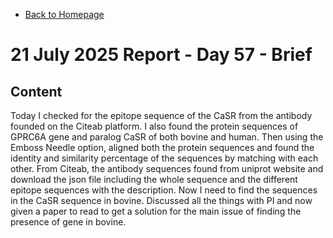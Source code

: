 - [Back to Homepage](/README.md)

# 21 July 2025 Report - Day 57 - Brief

## Content

Today I checked for the epitope sequence of the CaSR from the antibody founded on the Citeab platform. I also found the protein sequences of GPRC6A gene and paralog CaSR of both bovine and human. Then using the Emboss Needle option, aligned both the protein sequences and found the identity and similarity percentage of the sequences by matching with each other. From Citeab, the antibody sequences found from uniprot website and download the json file including the whole sequence and the different epitope sequences with the description. Now I need to find the sequences in the CaSR sequence in bovine. Discussed all the things with PI and now given a paper to read to get a solution for the main issue of finding the  presence of gene in bovine.
